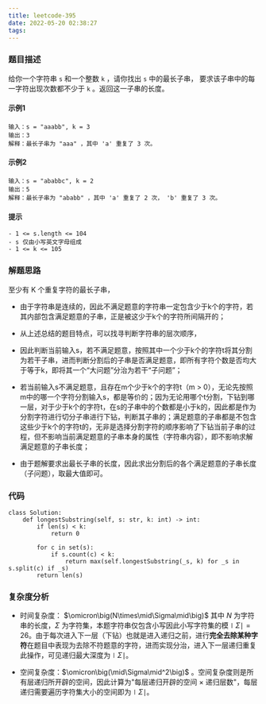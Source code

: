 ```yaml
---
title: leetcode-395
date: 2022-05-20 02:38:27
tags:
---
```


### 题目描述

给你一个字符串 `s` 和一个整数 `k` ，请你找出 `s` 中的最长子串， 要求该子串中的每一字符出现次数都不少于 `k` 。返回这一子串的长度。

#### 示例1

```
输入：s = "aaabb", k = 3
输出：3
解释：最长子串为 "aaa" ，其中 'a' 重复了 3 次。
```

#### 示例2

```
输入：s = "ababbc", k = 2
输出：5
解释：最长子串为 "ababb" ，其中 'a' 重复了 2 次， 'b' 重复了 3 次。
```

#### 提示

```
- 1 <= s.length <= 104
- s 仅由小写英文字母组成
- 1 <= k <= 105
```



### 解题思路

至少有 K 个重复字符的最长子串，

- 由于字符串是连续的，因此不满足题意的字符串一定包含少于k个的字符，若其内部包含满足题意的子串，正是被这少于k个的字符所间隔开的；

- 从上述总结的题目特点，可以找寻判断字符串的层次顺序，
- 因此判断当前输入s，若不满足题意，按照其中一个少于k个的字符t将其分割为若干子串，进而判断分割后的子串是否满足题意，即所有字符个数是否均大于等于k，即将其一个“大问题”分治为若干“子问题”；
- 若当前输入s不满足题意，且存在m个少于k个的字符t（m > 0），无论先按照m中的哪一个字符分割输入s，都是等价的；因为无论用哪个t分割，下钻到哪一层，对于少于k个的字符t，在s的子串中的个数都是小于k的，因此都是作为分割字符进行切分子串进行下钻，判断其子串的；满足题意的子串都是不包含这些少于k个的字符t的，无非是选择分割字符的顺序影响了下钻当前子串的过程，但不影响当前满足题意的子串本身的属性（字符串内容），即不影响求解满足题意的子串长度；
- 由于题解要求出最长子串的长度，因此求出分割后的各个满足题意的子串长度（子问题），取最大值即可。



### 代码

```Python3
class Solution:
    def longestSubstring(self, s: str, k: int) -> int:
        if len(s) < k:
            return 0

        for c in set(s):
            if s.count(c) < k:
                return max(self.longestSubstring(_s, k) for _s in s.split(c) if _s)
        return len(s)
```



### 复杂度分析

- 时间复杂度： 
  $\omicron\big(N\times\mid\Sigma\mid\big)$ 
  其中 $N$ 为字符串的长度，$\Sigma$ 为字符集，本题字符串仅包含小写因此小写字符集的模$\mid\Sigma\mid = 26$。由于每次进入下一层（下钻）也就是进入递归之前，进行**完全去除某种字符**在题目中表现为去除不符题意的字符，进而实现分治，进入下一层递归重复此操作，可见递归最大深度为$\mid\Sigma\mid$。

- 空间复杂度：$\omicron\big(\mid\Sigma\mid^2\big)$ 。空间复杂度则是所有层递归所开辟的空间，因此计算为"每层递归开辟的空间 $\times$ 递归层数"，每层递归需要遍历字符集大小的空间即为$\mid\Sigma\mid$。

